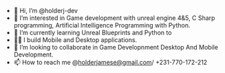 - 👋 Hi, I’m @holderj-dev
- 👀 I’m interested in Game development with unreal engine 4&5, C Sharp programming, Artificial Intelligence Programming with Python.
- 🌱 I’m currently learning Unreal Blueprints and Python to
- 👨‍💻 I build Mobile and Desktop applications.
- 💞️ I’m looking to collaborate in Game Developnment Desktop And Mobile Development. 
- 📫 How to reach me @holderjamese@gmail.com/ +231-770-172-212

<!---
holderj-dev/holderj-dev is a ✨ special ✨ repository because its `README.md` (this file) appears on your GitHub profile.
You can click the Preview link to take a look at your changes.
--->
